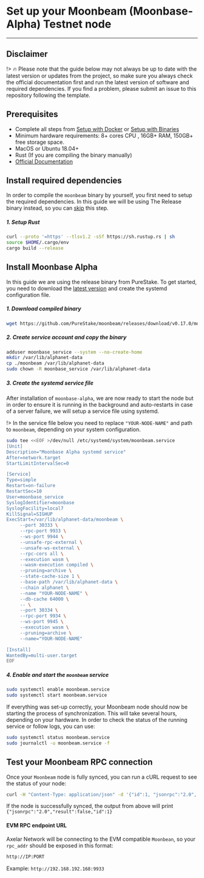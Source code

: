 # Set up your Moonbeam (Moonbase-Alpha) Testnet node
-----------
## Disclaimer
!> :fire: Please note that the guide below may not always be up to date with the latest version or updates from the project, so make sure you always check the official documentation first and run the latest version of software and required dependencies. If you find a problem, please submit an issue to this repository following the template.


## Prerequisites
- Complete all steps from [Setup with Docker](/setup/setup-with-docker.md) or [Setup with Binaries](/setup/setup-with-binaries.md)
- Minimum hardware requirements: 8+ cores CPU , 16GB+ RAM, 150GB+ free storage space.
- MacOS or Ubuntu 18.04+
- Rust (If you are compiling the binary manually)
- [Official Documentation](https://docs.moonbeam.network/node-operators/networks/run-a-node/)


## Install required dependencies
In order to compile the `moonbeam` binary by yourself, you first need to setup the required dependencies. In this guide we will be using The Release binary instead, so you can [skip](/validator-zone/external-chains/moonbeam?id=install-moonbase-alpha) this step.

##### 1. Setup Rust

```bash
curl --proto '=https' --tlsv1.2 -sSf https://sh.rustup.rs | sh
source $HOME/.cargo/env
cargo build --release
```

## Install Moonbase Alpha
In this guide we are using the release binary from PureStake. To get started, you need to download the [latest version](https://github.com/PureStake/moonbeam/releases) and create the systemd configuration file.

##### 1. Download compiled binary

```bash
wget https://github.com/PureStake/moonbeam/releases/download/v0.17.0/moonbeam
```

##### 2. Create service account and copy the binary

```bash
adduser moonbase_service --system --no-create-home
mkdir /var/lib/alphanet-data
cp ./moonbeam /var/lib/alphanet-data
sudo chown -R moonbase_service /var/lib/alphanet-data
```

##### 3. Create the systemd service file
After installation of `moonbase-alpha`, we are now ready to start the node but in order to ensure it is running in the background and auto-restarts in case of a server failure, we will setup a service file using systemd.

!> In the service file below you need to replace `"YOUR-NODE-NAME"` and path to `moonbeam`, depending on your system configuration.

```bash
sudo tee <<EOF >/dev/null /etc/systemd/system/moonbeam.service
[Unit]
Description="Moonbase Alpha systemd service"
After=network.target
StartLimitIntervalSec=0

[Service]
Type=simple
Restart=on-failure
RestartSec=10
User=moonbase_service
SyslogIdentifier=moonbase
SyslogFacility=local7
KillSignal=SIGHUP
ExecStart=/var/lib/alphanet-data/moonbeam \
     --port 30333 \
     --rpc-port 9933 \
     --ws-port 9944 \
     --unsafe-rpc-external \
     --unsafe-ws-external \
     --rpc-cors all \
     --execution wasm \
     --wasm-execution compiled \
     --pruning=archive \
     --state-cache-size 1 \
     --base-path /var/lib/alphanet-data \
     --chain alphanet \
     --name "YOUR-NODE-NAME" \
     --db-cache 64000 \
     -- \
     --port 30334 \
     --rpc-port 9934 \
     --ws-port 9945 \
     --execution wasm \
     --pruning=archive \
     --name="YOUR-NODE-NAME"

[Install]
WantedBy=multi-user.target
EOF
  ```

  ##### 4. Enable and start the `moonbeam` service

```bash
sudo systemctl enable moonbeam.service
sudo systemctl start moonbeam.service
```

If everything was set-up correctly, your Moonbeam node should now be starting the process of synchronization. This will take several hours, depending on your hardware. In order to check the status of the running service or follow logs, you can use:

```bash
sudo systemctl status moonbeam.service
sudo journalctl -u moonbeam.service -f
```

## Test your Moonbeam RPC connection

Once your `Moonbeam` node is fully synced, you can run a cURL request to see the status of your node:

```bash
curl -H "Content-Type: application/json" -d '{"id":1, "jsonrpc":"2.0", "method": "eth_syncing", "params":[]}' localhost:9933 
```

If the node is successfully synced, the output from above will print `{"jsonrpc":"2.0","result":false,"id":1}`

#### EVM RPC endpoint URL

Axelar Network will be connecting to the EVM compatible `Moonbean`, so your `rpc_addr` should be exposed in this format:

```bash
http://IP:PORT
```
Example:
```http://192.168.192.168:9933```




